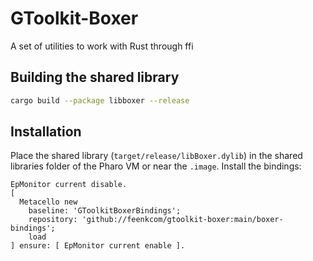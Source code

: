 # GToolkit-Boxer
A set of utilities to work with Rust through ffi

## Building the shared library

```bash
cargo build --package libboxer --release
```

## Installation

Place the shared library (`target/release/libBoxer.dylib`) in the shared libraries folder of the Pharo VM or near the `.image`.
Install the bindings:

```smalltalk 
EpMonitor current disable.
[ 
  Metacello new
    baseline: 'GToolkitBoxerBindings';
    repository: 'github://feenkcom/gtoolkit-boxer:main/boxer-bindings';
    load
] ensure: [ EpMonitor current enable ].  
```
